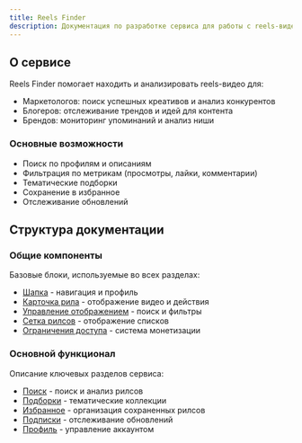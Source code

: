 ```yaml
---
title: Reels Finder
description: Документация по разработке сервиса для работы с reels-видео
---
```


## О сервисе

Reels Finder помогает находить и анализировать reels-видео для:
- Маркетологов: поиск успешных креативов и анализ конкурентов
- Блогеров: отслеживание трендов и идей для контента
- Брендов: мониторинг упоминаний и анализ ниши

### Основные возможности
- Поиск по профилям и описаниям
- Фильтрация по метрикам (просмотры, лайки, комментарии)
- Тематические подборки
- Сохранение в избранное
- Отслеживание обновлений

## Структура документации

### Общие компоненты
Базовые блоки, используемые во всех разделах:
- [Шапка](./common/header) - навигация и профиль
- [Карточка рила](./common/reel) - отображение видео и действия
- [Управление отображением](./common/reels-controls) - поиск и фильтры
- [Сетка рилсов](./common/reels-grid) - отображение списков
- [Ограничения доступа](./common/paywall) - система монетизации

### Основной функционал
Описание ключевых разделов сервиса:
- [Поиск](./features/search) - поиск и анализ рилсов
- [Подборки](./features/collections) - тематические коллекции
- [Избранное](./features/favorites) - организация сохраненных рилсов
- [Подписки](./features/subscriptions) - отслеживание обновлений
- [Профиль](./features/profile) - управление аккаунтом